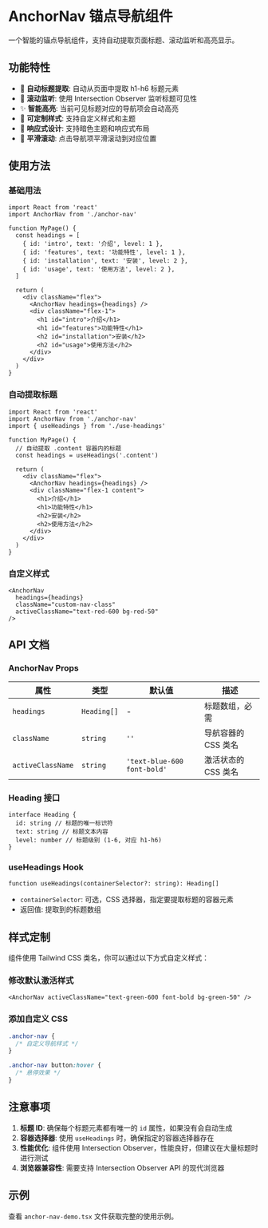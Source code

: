 # AnchorNav 锚点导航组件

一个智能的锚点导航组件，支持自动提取页面标题、滚动监听和高亮显示。

## 功能特性

- 🎯 **自动标题提取**: 自动从页面中提取 h1-h6 标题元素
- 📍 **滚动监听**: 使用 Intersection Observer 监听标题可见性
- ✨ **智能高亮**: 当前可见标题对应的导航项会自动高亮
- 🎨 **可定制样式**: 支持自定义样式和主题
- 📱 **响应式设计**: 支持暗色主题和响应式布局
- 🚀 **平滑滚动**: 点击导航项平滑滚动到对应位置

## 使用方法

### 基础用法

```tsx
import React from 'react'
import AnchorNav from './anchor-nav'

function MyPage() {
  const headings = [
    { id: 'intro', text: '介绍', level: 1 },
    { id: 'features', text: '功能特性', level: 1 },
    { id: 'installation', text: '安装', level: 2 },
    { id: 'usage', text: '使用方法', level: 2 },
  ]

  return (
    <div className="flex">
      <AnchorNav headings={headings} />
      <div className="flex-1">
        <h1 id="intro">介绍</h1>
        <h1 id="features">功能特性</h1>
        <h2 id="installation">安装</h2>
        <h2 id="usage">使用方法</h2>
      </div>
    </div>
  )
}
```

### 自动提取标题

```tsx
import React from 'react'
import AnchorNav from './anchor-nav'
import { useHeadings } from './use-headings'

function MyPage() {
  // 自动提取 .content 容器内的标题
  const headings = useHeadings('.content')

  return (
    <div className="flex">
      <AnchorNav headings={headings} />
      <div className="flex-1 content">
        <h1>介绍</h1>
        <h1>功能特性</h1>
        <h2>安装</h2>
        <h2>使用方法</h2>
      </div>
    </div>
  )
}
```

### 自定义样式

```tsx
<AnchorNav
  headings={headings}
  className="custom-nav-class"
  activeClassName="text-red-600 bg-red-50"
/>
```

## API 文档

### AnchorNav Props

| 属性              | 类型        | 默认值                      | 描述                |
| ----------------- | ----------- | --------------------------- | ------------------- |
| `headings`        | `Heading[]` | -                           | 标题数组，必需      |
| `className`       | `string`    | `''`                        | 导航容器的 CSS 类名 |
| `activeClassName` | `string`    | `'text-blue-600 font-bold'` | 激活状态的 CSS 类名 |

### Heading 接口

```tsx
interface Heading {
  id: string // 标题的唯一标识符
  text: string // 标题文本内容
  level: number // 标题级别 (1-6, 对应 h1-h6)
}
```

### useHeadings Hook

```tsx
function useHeadings(containerSelector?: string): Heading[]
```

- `containerSelector`: 可选，CSS 选择器，指定要提取标题的容器元素
- 返回值: 提取到的标题数组

## 样式定制

组件使用 Tailwind CSS 类名，你可以通过以下方式自定义样式：

### 修改默认激活样式

```tsx
<AnchorNav activeClassName="text-green-600 font-bold bg-green-50" />
```

### 添加自定义 CSS

```css
.anchor-nav {
  /* 自定义导航样式 */
}

.anchor-nav button:hover {
  /* 悬停效果 */
}
```

## 注意事项

1. **标题 ID**: 确保每个标题元素都有唯一的 `id` 属性，如果没有会自动生成
2. **容器选择器**: 使用 `useHeadings` 时，确保指定的容器选择器存在
3. **性能优化**: 组件使用 Intersection Observer，性能良好，但建议在大量标题时进行测试
4. **浏览器兼容性**: 需要支持 Intersection Observer API 的现代浏览器

## 示例

查看 `anchor-nav-demo.tsx` 文件获取完整的使用示例。
